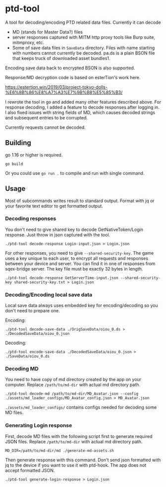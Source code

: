 # ptd-tool

A tool for decoding/encoding PTD related data files.
Currently it can decode

* MD (stands for Master Data?) files
* server responses captured with MITM http proxy tools like Burp suite, mitmproxy, etc.
* Some of save data files in `SaveData` directory. Files with name starting with numbers cannot currently be decoded. pa.ds is a plain BSON file that keeps truck of downloaded asset bundles1.

Encoding save data back to encrypted BSON is also supported.

Response/MD decryption code is based on esterTion's work here. 

https://estertion.win/2019/03/project-tokyo-dolls-%E6%8B%86%E8%A7%A3%E7%9B%B8%E5%85%B3/

I rewrote the tool in go and added many other features described above.
For response decoding, I added a feature to decode responses after logging in.
I also fixed issues with string fields of MD, which causes decoded strings and subsequent entries to be corrupted.

Currently requests cannot be decoded.

## Building

go 1.16 or higher is required.

```
go build
```

Or you could use `go run .` to compile and run with single command.

## Usage

Most of subcommands writes result to standard output. Format with jq or your favorite text editor to get formatted output.

### Decoding responses

You don't need to give shared key to decode GetNativeToken/Login response. Just throw in json captured with the tool.

```
./ptd-tool decode-response Login-input.json > Login.json
```

For other responses, you need to give `--shared-security-key`. The game uses a key unique to each user, to encrypt all requests and responses between your device and server. You can find it in one of responses from sqex-bridge server.
The key file must be exactly 32 bytes in length.

```
./ptd-tool decode-response GetServerTime-input.json --shared-security-key shared-security-key.txt > Login.json
```

### Decoding/Encoding local save data

Local save data always uses embedded key for encoding/decoding so you don't need to prepare one.

Encoding:

```
./ptd-tool decode-save-data ./OrigSaveData/oiou_0.ds > ./DecodedSaveData/oiou_0.json
```

Decoding:

```
./ptd-tool encode-save-data ./DecodedSaveData/oiou_0.json > ./SaveData/oiou_0.ds
```

### Decoding MD

You need to have copy of md directory created by the app on your computer.
Replace `/path/to/md-dir` with actual md directory path.

```
./ptd-tool decode-md /path/to/md-dir/MD_Avatar.json --config ./assets/md_loader_configs/MD_Avatar_config.json > MD_Avatar.json
```

`./assets/md_loader_configs/` contains configs needed for decoding some MD files.

### Generating Login response

First, decode MD files with the following script first to generate required JSON files.
Replace `/path/to/md-dir` with actual md directory path.

```
MD_DIR=/path/to/md-dir/md ./generate-md-assets.sh
```

Then generate response with this command. Don't send json formatted with jq to the device if you want to use it with ptd-hook. The app does not accept formatted JSON.

```
./ptd-tool generate-login-response > Login.json
```
